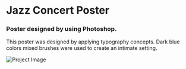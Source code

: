 # Jazz Concert Poster
### Poster designed by using Photoshop.

This poster was designed by applying typography concepts. 
Dark blue colors mixed brushes were used to create an intimate setting.

![Project Image](https://github.com/MarianaSouza/JazzConcert_Poster_Photoshop/blob/master/jazzPoster.PNG)


